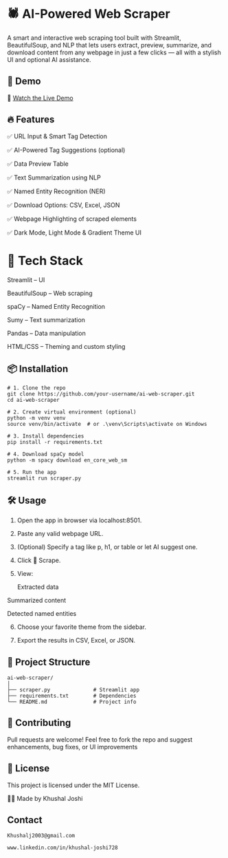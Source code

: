 # 🕷️ AI-Powered Web Scraper

A smart and interactive web scraping tool built with Streamlit, BeautifulSoup, and NLP that lets users extract, preview, summarize, and download content from any webpage in just a few clicks — all with a stylish UI and optional AI assistance.

## 🎥 Demo
🎥 [Watch the Live Demo](https://github.com/khushal728/-AI-Powered-Web-Scraper/issues/1#issue-2988019485) 

## 🔥 Features
✅ URL Input & Smart Tag Detection

✅ AI-Powered Tag Suggestions (optional)

✅ Data Preview Table

✅ Text Summarization using NLP

✅ Named Entity Recognition (NER)

✅ Download Options: CSV, Excel, JSON

✅ Webpage Highlighting of scraped elements

✅ Dark Mode, Light Mode & Gradient Theme UI

# 🎯 Tech Stack
Streamlit – UI

BeautifulSoup – Web scraping

spaCy – Named Entity Recognition

Sumy – Text summarization

Pandas – Data manipulation

HTML/CSS – Theming and custom styling


## 📦 Installation
```
# 1. Clone the repo
git clone https://github.com/your-username/ai-web-scraper.git
cd ai-web-scraper

# 2. Create virtual environment (optional)
python -m venv venv
source venv/bin/activate  # or .\venv\Scripts\activate on Windows

# 3. Install dependencies
pip install -r requirements.txt

# 4. Download spaCy model
python -m spacy download en_core_web_sm

# 5. Run the app
streamlit run scraper.py
```
 
## 🛠️ Usage
1. Open the app in browser via localhost:8501.

2. Paste any valid webpage URL.

3. (Optional) Specify a tag like p, h1, or table or let AI suggest one.

4. Click 🚀 Scrape.

5. View:

   Extracted data

  Summarized content

  Detected named entities

6. Choose your favorite theme from the sidebar.

7. Export the results in CSV, Excel, or JSON.

## 📁 Project Structure
```
ai-web-scraper/
│
├── scraper.py              # Streamlit app
├── requirements.txt        # Dependencies
└── README.md               # Project info
```

## 🤝 Contributing
Pull requests are welcome! Feel free to fork the repo and suggest enhancements, bug fixes, or UI improvements


## 📄 License
This project is licensed under the MIT License.

👨‍💻 Made by Khushal Joshi 

## Contact 
```
Khushalj2003@gmail.com 
```
```
www.linkedin.com/in/khushal-joshi728
```
















